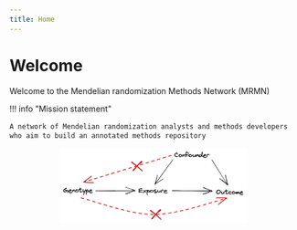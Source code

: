 ```yaml
---
title: Home
---
```

# Welcome

Welcome to the Mendelian randomization Methods Network (MRMN)

!!! info "Mission statement"

    A network of Mendelian randomization analysts and methods developers who aim to build an annotated methods repository

<p align="center">
<img src="img/mr-dag-violations.excalidraw.png" width="65%">
</p>
